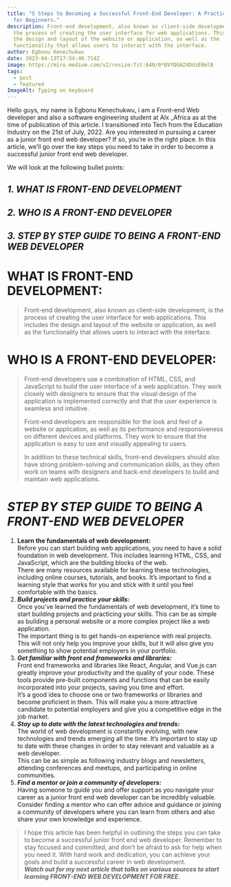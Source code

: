 ```yaml
---
title: "5 Steps to Becoming a Successful Front-End Developer: A Practical Guide
  for Beginners."
description: Front-end development, also known as client-side development, is
  the process of creating the user interface for web applications. This includes
  the design and layout of the website or application, as well as the
  functionality that allows users to interact with the interface.
author: Egbonu Kenechukwu
date: 2023-04-13T17:54:40.714Z
image: https://miro.medium.com/v2/resize:fit:640/0*BVYQG6Z4DdzE0mlB
tags:
  - post
  - featured
ImageAlt: Typing on keyboard
---
```

Hello guys, my name is Egbonu Kenechukwu, i am a Front-end Web developer and also a software engineering student at Alx _Africa as at the time of publication of this article. I transitioned into Tech from the Education Industry on the 21st of July, 2022. Are you interested in pursuing a career as a junior front end web developer? If so, you’re in the right place. In this article, we’ll go over the key steps you need to take in order to become a successful junior front end web developer.

We will look at the following bullet points:

## ***1. WHAT IS FRONT-END DEVELOPMENT***

## ***2. WHO IS A FRONT-END DEVELOPER***

## ***3. STEP BY STEP GUIDE TO BEING A FRONT-END WEB DEVELOPER***

# **WHAT IS FRONT-END DEVELOPMENT:**

> Front-end development, also known as client-side development, is the process of creating the user interface for web applications. This includes the design and layout of the website or application, as well as the functionality that allows users to interact with the interface.

# **WHO IS A FRONT-END DEVELOPER:**

> Front-end developers use a combination of HTML, CSS, and JavaScript to build the user interface of a web application. They work closely with designers to ensure that the visual design of the application is implemented correctly and that the user experience is seamless and intuitive.
>
> Front-end developers are responsible for the look and feel of a website or application, as well as its performance and responsiveness on different devices and platforms. They work to ensure that the application is easy to use and visually appealing to users.
>
> In addition to these technical skills, front-end developers should also have strong problem-solving and communication skills, as they often work on teams with designers and back-end developers to build and maintain web applications.

# ***STEP BY STEP GUIDE TO BEING A FRONT-END WEB DEVELOPER***

1. **Learn the fundamentals of web development:**\
   Before you can start building web applications, you need to have a solid foundation in web development. This includes learning HTML, CSS, and JavaScript, which are the building blocks of the web.\
   There are many resources available for learning these technologies, including online courses, tutorials, and books. It’s important to find a learning style that works for you and stick with it until you feel comfortable with the basics.
2. ***Build projects and practice your skills:***\
   Once you’ve learned the fundamentals of web development, it’s time to start building projects and practicing your skills. This can be as simple as building a personal website or a more complex project like a web application.\
   The important thing is to get hands-on experience with real projects. This will not only help you improve your skills, but it will also give you something to show potential employers in your portfolio.
3. ***Get familiar with front end frameworks and libraries:***\
   Front end frameworks and libraries like React, Angular, and Vue.js can greatly improve your productivity and the quality of your code. These tools provide pre-built components and functions that can be easily incorporated into your projects, saving you time and effort.\
   It’s a good idea to choose one or two frameworks or libraries and become proficient in them. This will make you a more attractive candidate to potential employers and give you a competitive edge in the job market.
4. ***Stay up to date with the latest technologies and trends:***\
   The world of web development is constantly evolving, with new technologies and trends emerging all the time. It’s important to stay up to date with these changes in order to stay relevant and valuable as a web developer.\
   This can be as simple as following industry blogs and newsletters, attending conferences and meetups, and participating in online communities.
5. ***Find a mentor or join a community of developers:***\
   Having someone to guide you and offer support as you navigate your career as a junior front end web developer can be incredibly valuable. Consider finding a mentor who can offer advice and guidance or joining a community of developers where you can learn from others and also share your own knowledge and experience.

> I hope this article has been helpful in outlining the steps you can take to become a successful junior front end web developer. Remember to stay focused and committed, and don’t be afraid to ask for help when you need it. With hard work and dedication, you can achieve your goals and build a successful career in web development.\
> ***Watch out for my next article that talks on various sources to start learning FRONT-END WEB DEVELOPMENT FOR FREE.***